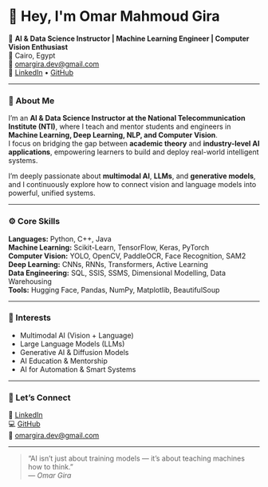 # 👋 Hey, I'm Omar Mahmoud Gira  

🚀 **AI & Data Science Instructor | Machine Learning Engineer | Computer Vision Enthusiast**  
📍 Cairo, Egypt  
📧 omargira.dev@gmail.com  
🔗 [LinkedIn](https://linkedin.com/in/omar-gira) • [GitHub](https://github.com/OmarGira)

---

### 🧠 About Me  
I’m an **AI & Data Science Instructor at the National Telecommunication Institute (NTI)**, where I teach and mentor students and engineers in **Machine Learning, Deep Learning, NLP, and Computer Vision**.  
I focus on bridging the gap between **academic theory** and **industry-level AI applications**, empowering learners to build and deploy real-world intelligent systems.  

I’m deeply passionate about **multimodal AI**, **LLMs**, and **generative models**, and I continuously explore how to connect vision and language models into powerful, unified systems.

---

### ⚙️ Core Skills
**Languages:** Python, C++, Java  
**Machine Learning:** Scikit-Learn, TensorFlow, Keras, PyTorch  
**Computer Vision:** YOLO, OpenCV, PaddleOCR, Face Recognition, SAM2  
**Deep Learning:** CNNs, RNNs, Transformers, Active Learning  
**Data Engineering:** SQL, SSIS, SSMS, Dimensional Modelling, Data Warehousing  
**Tools:** Hugging Face, Pandas, NumPy, Matplotlib, BeautifulSoup  

---

### 🎯 Interests
- Multimodal AI (Vision + Language)  
- Large Language Models (LLMs)  
- Generative AI & Diffusion Models  
- AI Education & Mentorship  
- AI for Automation & Smart Systems  

---

### 💬 Let’s Connect
💼 [LinkedIn](https://linkedin.com/in/omar-gira)  
💻 [GitHub](https://github.com/OmarGira)  
📧 omargira.dev@gmail.com  

---

> “AI isn’t just about training models — it’s about teaching machines how to think.”  
> — *Omar Gira*

